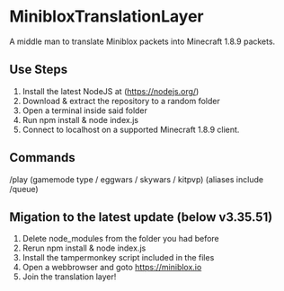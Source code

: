 # MinibloxTranslationLayer
A middle man to translate Miniblox packets into Minecraft 1.8.9 packets.

## Use Steps
1. Install the latest NodeJS at (https://nodejs.org/)
2. Download & extract the repository to a random folder
3. Open a terminal inside said folder
4. Run npm install & node index.js
5. Connect to localhost on a supported Minecraft 1.8.9 client.

## Commands
/play (gamemode type / eggwars / skywars / kitpvp) (aliases include /queue)

## Migation to the latest update (below v3.35.51)
1. Delete node_modules from the folder you had before
2. Rerun npm install & node index.js
3. Install the tampermonkey script included in the files
4. Open a webbrowser and goto https://miniblox.io
5. Join the translation layer!